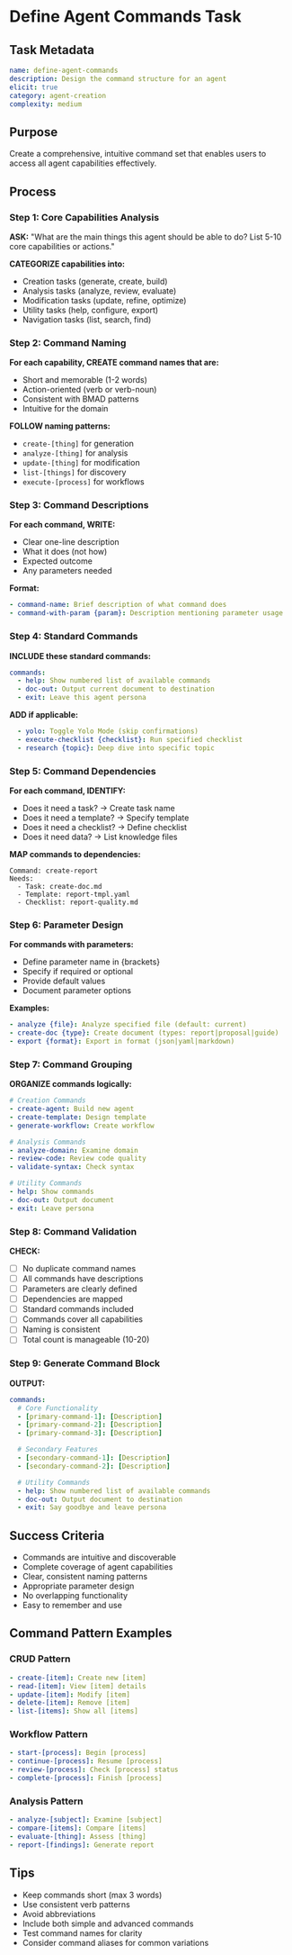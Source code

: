 # Define Agent Commands Task

## Task Metadata
```yaml
name: define-agent-commands
description: Design the command structure for an agent
elicit: true
category: agent-creation
complexity: medium
```

## Purpose
Create a comprehensive, intuitive command set that enables users to access all agent capabilities effectively.

## Process

### Step 1: Core Capabilities Analysis
**ASK:** "What are the main things this agent should be able to do?
List 5-10 core capabilities or actions."

**CATEGORIZE capabilities into:**
- Creation tasks (generate, create, build)
- Analysis tasks (analyze, review, evaluate)
- Modification tasks (update, refine, optimize)
- Utility tasks (help, configure, export)
- Navigation tasks (list, search, find)

### Step 2: Command Naming
**For each capability, CREATE command names that are:**
- Short and memorable (1-2 words)
- Action-oriented (verb or verb-noun)
- Consistent with BMAD patterns
- Intuitive for the domain

**FOLLOW naming patterns:**
- `create-[thing]` for generation
- `analyze-[thing]` for analysis
- `update-[thing]` for modification
- `list-[things]` for discovery
- `execute-[process]` for workflows

### Step 3: Command Descriptions
**For each command, WRITE:**
- Clear one-line description
- What it does (not how)
- Expected outcome
- Any parameters needed

**Format:**
```yaml
- command-name: Brief description of what command does
- command-with-param {param}: Description mentioning parameter usage
```

### Step 4: Standard Commands
**INCLUDE these standard commands:**
```yaml
commands:
  - help: Show numbered list of available commands
  - doc-out: Output current document to destination
  - exit: Leave this agent persona
```

**ADD if applicable:**
```yaml
  - yolo: Toggle Yolo Mode (skip confirmations)
  - execute-checklist {checklist}: Run specified checklist
  - research {topic}: Deep dive into specific topic
```

### Step 5: Command Dependencies
**For each command, IDENTIFY:**
- Does it need a task? → Create task name
- Does it need a template? → Specify template
- Does it need a checklist? → Define checklist
- Does it need data? → List knowledge files

**MAP commands to dependencies:**
```
Command: create-report
Needs:
  - Task: create-doc.md
  - Template: report-tmpl.yaml
  - Checklist: report-quality.md
```

### Step 6: Parameter Design
**For commands with parameters:**
- Define parameter name in {brackets}
- Specify if required or optional
- Provide default values
- Document parameter options

**Examples:**
```yaml
- analyze {file}: Analyze specified file (default: current)
- create-doc {type}: Create document (types: report|proposal|guide)
- export {format}: Export in format (json|yaml|markdown)
```

### Step 7: Command Grouping
**ORGANIZE commands logically:**
```yaml
# Creation Commands
- create-agent: Build new agent
- create-template: Design template
- generate-workflow: Create workflow

# Analysis Commands
- analyze-domain: Examine domain
- review-code: Review code quality
- validate-syntax: Check syntax

# Utility Commands
- help: Show commands
- doc-out: Output document
- exit: Leave persona
```

### Step 8: Command Validation
**CHECK:**
- [ ] No duplicate command names
- [ ] All commands have descriptions
- [ ] Parameters are clearly defined
- [ ] Dependencies are mapped
- [ ] Standard commands included
- [ ] Commands cover all capabilities
- [ ] Naming is consistent
- [ ] Total count is manageable (10-20)

### Step 9: Generate Command Block
**OUTPUT:**
```yaml
commands:
  # Core Functionality
  - [primary-command-1]: [Description]
  - [primary-command-2]: [Description]
  - [primary-command-3]: [Description]

  # Secondary Features
  - [secondary-command-1]: [Description]
  - [secondary-command-2]: [Description]

  # Utility Commands
  - help: Show numbered list of available commands
  - doc-out: Output document to destination
  - exit: Say goodbye and leave persona
```

## Success Criteria
- Commands are intuitive and discoverable
- Complete coverage of agent capabilities
- Clear, consistent naming patterns
- Appropriate parameter design
- No overlapping functionality
- Easy to remember and use

## Command Pattern Examples

### CRUD Pattern
```yaml
- create-[item]: Create new [item]
- read-[item]: View [item] details
- update-[item]: Modify [item]
- delete-[item]: Remove [item]
- list-[items]: Show all [items]
```

### Workflow Pattern
```yaml
- start-[process]: Begin [process]
- continue-[process]: Resume [process]
- review-[process]: Check [process] status
- complete-[process]: Finish [process]
```

### Analysis Pattern
```yaml
- analyze-[subject]: Examine [subject]
- compare-[items]: Compare [items]
- evaluate-[thing]: Assess [thing]
- report-[findings]: Generate report
```

## Tips
- Keep commands short (max 3 words)
- Use consistent verb patterns
- Avoid abbreviations
- Include both simple and advanced commands
- Test command names for clarity
- Consider command aliases for common variations